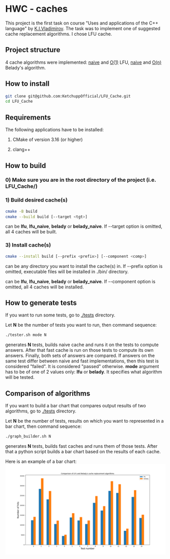 # HWC - caches

This project is the first task on course "Uses and applications of the C++ language" by [K.I.Vladimirov](https://github.com/tilir). The task was to implement one of suggested cache replacement algorithms. I chose LFU cache.

## Project structure

4 cache algorithms were implemented: [naive](./lfu/include/lfu_naive.hpp) and [O(1)](./lfu/include/lfu.hpp) LFU, [naive](./belady/include/belady_naive.hpp) and [O(n)](./belady/include/belady.hpp) Belady's algorithm.

## How to install
```bash
git clone git@github.com:KetchuppOfficial/LFU_Cache.git
cd LFU_Cache
```

## Requirements

The following applications have to be installed:

1) CMake of version 3.16 (or higher)

2) clang++

## How to build

### 0) Make sure you are in the root directory of the project (i.e. LFU_Cache/)

### 1) Build desired cache(s)

```bash
cmake -B build
cmake --build build [--target <tgt>]
```
<tgt> can be **lfu**, **lfu_naive**, **belady** or **belady_naive**.
If --target option is omitted, all 4 caches will be built.

### 3) Install cache(s)
```bash
cmake --install build [--prefix <prefix>] [--component <comp>]
```
<prefix> can be any directory you want to install the cache(s) in.
If --prefix option is omitted, executable files will be installed in ./bin/ directory.

<comp> can be **lfu**, **lfu_naive**, **belady** or **belady_naive**.
If --component option is omitted, all 4 caches will be installed.

## How to generate tests

If you want to run some tests, go to [./tests](./tests/) directory.

Let **N** be the number of tests you want to run, then command sequence:
```bash
./tester.sh mode N
```
generates **N** tests, builds naive cache and runs it on the tests to compute answers. After that fast cache is run on those tests to compute its own answers. Finally, both sets of answers are compared. If answers on the same test differ between naive and fast implementations, then this test is considered "failed". It is considered "passed" otherwise. **mode** argument has to be of one of 2 values only: **lfu** or **belady**. It specifies what algorithm will be tested.

## Comparison of algorithms

If you want to build a bar chart that compares output results of two algorithms, go to [./tests](./tests/) directory.

Let **N** be the number of tests, results on which you want to represented in a bar chart, then command sequence:
```bash
./graph_builder.sh N
```
generates **N** tests, builds fast caches and runs them of those tests. After that a python script builds a bar chart based on the results of each cache.

Here is an example of a bar chart:
![bar_char](./tests/algorithm_comparison.png)
